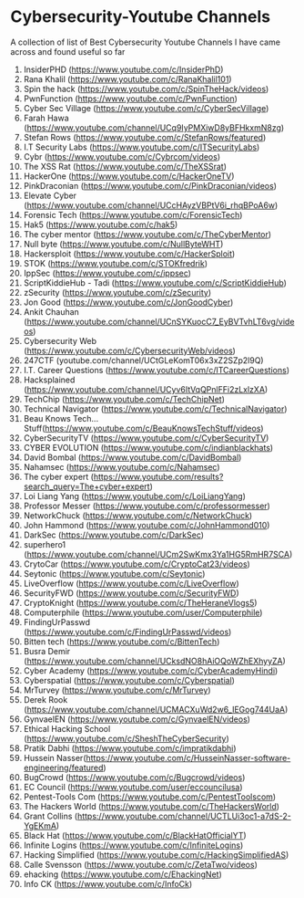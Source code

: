 # Cybersecurity-Youtube Channels
A collection of list of Best Cybersecurity Youtube Channels I have came across and found useful so far
1. InsiderPHD (https://www.youtube.com/c/InsiderPhD)
2. Rana Khalil (https://www.youtube.com/c/RanaKhalil101)
3. Spin the hack (https://www.youtube.com/c/SpinTheHack/videos)
4. PwnFunction (https://www.youtube.com/c/PwnFunction)
5. Cyber Sec Village (https://www.youtube.com/c/CyberSecVillage)
6. Farah Hawa (https://www.youtube.com/channel/UCq9IyPMXiwD8yBFHkxmN8zg)
7. Stefan Rows (https://www.youtube.com/c/StefanRows/featured)
8. I.T Security Labs (https://www.youtube.com/c/ITSecurityLabs)
9. Cybr (https://www.youtube.com/c/Cybrcom/videos)
10. The XSS Rat (https://www.youtube.com/c/TheXSSrat) 
11. HackerOne (https://www.youtube.com/c/HackerOneTV) 
12. PinkDraconian (https://www.youtube.com/c/PinkDraconian/videos)
13. Elevate Cyber (https://www.youtube.com/channel/UCcHAyzVBPtV6i_rhqBPoA6w)
14. Forensic Tech (https://www.youtube.com/c/ForensicTech)
15. Hak5 (https://www.youtube.com/c/hak5)
16. The cyber mentor (https://www.youtube.com/c/TheCyberMentor)
17. Null byte (https://www.youtube.com/c/NullByteWHT)
18. Hackersploit (https://www.youtube.com/c/HackerSploit)
19. STOK (https://www.youtube.com/c/STOKfredrik)
20. IppSec (https://www.youtube.com/c/ippsec)
21. ScriptKiddieHub - Tadi (https://www.youtube.com/c/ScriptKiddieHub)
22. zSecurity (https://www.youtube.com/c/zSecurity)
23. Jon Good (https://www.youtube.com/c/JonGoodCyber)
24. Ankit Chauhan (https://www.youtube.com/channel/UCnSYKuocC7_EyBVTvhLT6vg/videos) 
25. Cybersecurity Web (https://www.youtube.com/c/CybersecurityWeb/videos)
26. 247CTF (youtube.com/channel/UCtGLeKomT06x3xZ2SZp2l9Q)
27. I.T. Career Questions (https://www.youtube.com/c/ITCareerQuestions)
28. Hacksplained (https://www.youtube.com/channel/UCyv6ItVqQPnlFFi2zLxlzXA) 
29. TechChip (https://www.youtube.com/c/TechChipNet)
30. Technical Navigator (https://www.youtube.com/c/TechnicalNavigator)
31. Beau Knows Tech... Stuff(https://www.youtube.com/c/BeauKnowsTechStuff/videos)
32. CyberSecurityTV (https://www.youtube.com/c/CyberSecurityTV)
33. CYBER EVOLUTION (https://www.youtube.com/c/indianblackhats)
34. David Bombal (https://www.youtube.com/c/DavidBombal)
35. Nahamsec (https://www.youtube.com/c/Nahamsec)
36. The cyber expert (https://www.youtube.com/results?search_query=The+cyber+expert)
37. Loi Liang Yang (https://www.youtube.com/c/LoiLiangYang)
38. Professor Messer (https://www.youtube.com/c/professormesser)
39. NetworkChuck (https://www.youtube.com/c/NetworkChuck)
40. John Hammond (https://www.youtube.com/c/JohnHammond010)
41. DarkSec (https://www.youtube.com/c/DarkSec)
42. superhero1 (https://www.youtube.com/channel/UCm2SwKmx3Ya1HG5RmHR7SCA)
43. CrytoCar (https://www.youtube.com/c/CryptoCat23/videos)
44. Seytonic (https://www.youtube.com/c/Seytonic)
45. LiveOverflow (https://www.youtube.com/c/LiveOverflow)
46. SecurityFWD (https://www.youtube.com/c/SecurityFWD)
47. CryptoKnight (https://www.youtube.com/c/TheHeraneVlogs5)
48. Computerphile (https://www.youtube.com/user/Computerphile)
49. FindingUrPasswd (https://www.youtube.com/c/FindingUrPasswd/videos)
50. Bitten tech (https://www.youtube.com/c/BittenTech)
51. Busra Demir (https://www.youtube.com/channel/UCksdNO8hAiOQoWZhEXhyyZA)
52. Cyber Academy (https://www.youtube.com/c/CyberAcademyHindi)
53. Cyberspatial (https://www.youtube.com/c/Cyberspatial)
54. MrTurvey (https://www.youtube.com/c/MrTurvey)
55. Derek Rook (https://www.youtube.com/channel/UCMACXuWd2w6_IEGog744UaA)
56. GynvaelEN (https://www.youtube.com/c/GynvaelEN/videos)
57. Ethical Hacking School (https://www.youtube.com/c/SheshTheCyberSecurity)
58. Pratik Dabhi (https://www.youtube.com/c/impratikdabhi)
59. Hussein Nasser(https://www.youtube.com/c/HusseinNasser-software-engineering/featured)
60. BugCrowd (https://www.youtube.com/c/Bugcrowd/videos)
61. EC Council (https://www.youtube.com/user/eccouncilusa)
62. Pentest-Tools Com (https://www.youtube.com/c/PentestToolscom)
63. The Hackers World (https://www.youtube.com/c/TheHackersWorld)
64. Grant Collins (https://www.youtube.com/channel/UCTLUi3oc1-a7dS-2-YgEKmA)
65. Black Hat (https://www.youtube.com/c/BlackHatOfficialYT)
66. Infinite Logins (https://www.youtube.com/c/InfiniteLogins)
67. Hacking Simplified (https://www.youtube.com/c/HackingSimplifiedAS)
68. Calle Svensson (https://www.youtube.com/c/ZetaTwo/videos)
69. ehacking (https://www.youtube.com/c/EhackingNet)
70. Info CK (https://www.youtube.com/c/InfoCk)

